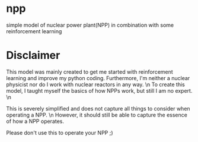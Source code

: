 # npp
simple model of nuclear power plant(NPP) in combination with some reinforcement learning

# Disclaimer
This model was mainly created to get me started with reinforcement learning and improve my python coding.
Furthermore, I'm neither a nuclear physicist nor do I work with nuclear reactors in any way. \n
To create this model, I taught myself the basics of how NPPs work, but still I am no expert. \n

This is severely simplified and does not capture all things to consider when operating a NPP. \n
However, it should still be able to capture the essence of how a NPP operates.

Please don't use this to operate your NPP ;)